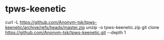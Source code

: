 # tpws-keenetic

curl -L https://github.com/Anonym-tsk/tpws-keenetic/archive/refs/heads/master.zip
unzip -o tpws-keenetic.zip
git clone https://github.com/Anonym-tsk/tpws-keenetic.git --depth 1
